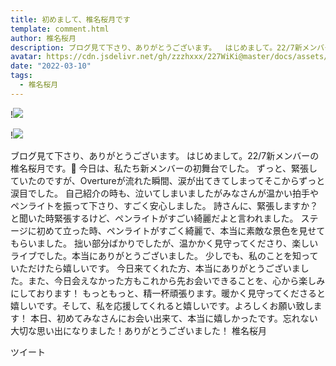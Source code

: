 ```yaml
---
title: 初めまして、椎名桜月です
template: comment.html
author: 椎名桜月
description: ブログ見て下さり、ありがとうございます。  はじめまして。22/7新メンバーの椎名桜月です。🐹   今日は、私たち新メンバーの初舞台でした。 ずっと、緊張していたのですが、Overtureが流れた瞬間、涙が出てきてし...
avatar: https://cdn.jsdelivr.net/gh/zzzhxxx/227WiKi@master/docs/assets/photo/avatar/satsuki.jpg
date: "2022-03-10"
tags:
  - 椎名桜月
---
```


!![](https://cdn.jsdelivr.net/gh/zzzhxxx/227WiKi-image@master/blog-image/satsuki-2022-03-10_1.jpg)

!![](https://cdn.jsdelivr.net/gh/zzzhxxx/227WiKi-image@master/blog-image/satsuki-2022-03-10_2.jpg)



  ブログ見て下さり、ありがとうございます。  はじめまして。22/7新メンバーの椎名桜月です。🐹   今日は、私たち新メンバーの初舞台でした。 ずっと、緊張していたのですが、Overtureが流れた瞬間、涙が出てきてしまってそこからずっと涙目でした。  自己紹介の時も、泣いてしまいましたがみなさんが温かい拍手やペンライトを振って下さり、すごく安心しました。 詩さんに、緊張しますか？と聞いた時緊張するけど、ペンライトがすごい綺麗だよと言われました。  ステージに初めて立った時、ペンライトがすごく綺麗で、本当に素敵な景色を見せてもらいました。  拙い部分ばかりでしたが、温かかく見守ってくださり、楽しいライブでした。本当にありがとうございました。  少しでも、私のことを知っていただけたら嬉しいです。   今日来てくれた方、本当にありがとうございました。また、今日会えなかった方もこれから先お会いできることを、心から楽しみにしております！   もっともっと、精一杯頑張ります。暖かく見守ってくださると嬉しいです。そして、私を応援してくれると嬉しいです。よろしくお願い致します！  本日、初めてみなさんにお会い出来て、本当に嬉しかったです。忘れない大切な思い出になりました！ありがとうございました！   椎名桜月 


ツイート




